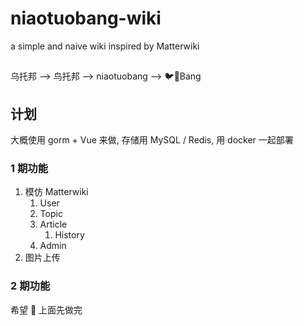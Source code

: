 # niaotuobang-wiki
a simple and naive wiki inspired by Matterwiki

## 

乌托邦 --> 鸟托邦 --> niaotuobang --> 🐦🐫Bang

## 计划

大概使用 gorm + Vue 来做, 存储用 MySQL / Redis, 用 docker 一起部署

### 1 期功能

1. 模仿 Matterwiki
   1. User
   2. Topic
   3. Article
      1. History
   4. Admin
2. 图片上传

### 2 期功能

希望 🙏 上面先做完
